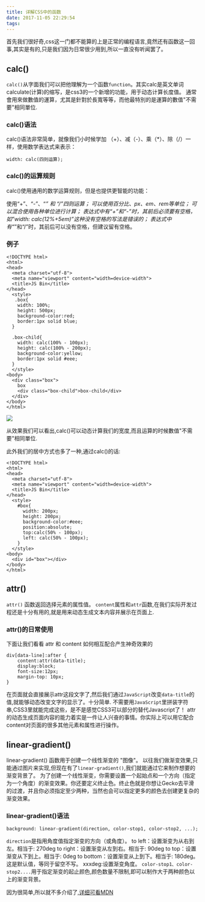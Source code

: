 ```yaml
---
title: 详解CSS中的函数
date: 2017-11-05 22:29:54
tags:
---
```



首先我们很好奇,css这一门都不能算的上是正常的编程语言,竟然还有函数这一回事,其实是有的,只是我们因为日常很少用到,所以一直没有听闻罢了。

## calc()

`calc()`从字面我们可以把他理解为一个函数`function`。其实calc是英文单词calculate(计算)的缩写，是css3的一个新增的功能，用于动态计算长度值。
通常會用來做數值的運算，尤其是針對於長寬等等，而他最特別的是運算的數值"不需要"相同單位.

###	calc()语法
calc()语法非常简单，就像我们小时候学加 （+）、减（-）、乘（*）、除（/）一样，使用数学表达式来表示：

	width: calc(四则运算);


###	calc()的运算规则
calc()使用通用的数学运算规则，但是也提供更智能的功能：

使用“+”、“-”、“*” 和 “/”四则运算；
可以使用百分比、px、em、rem等单位；
可以混合使用各种单位进行计算；
表达式中有“+”和“-”时，其前后必须要有空格，如”width: calc(12%+5em)”这种没有空格的写法是错误的；
表达式中有“*”和“/”时，其前后可以没有空格，但建议留有空格。


###	例子
	<!DOCTYPE html>
	<html>
	<head>
	  <meta charset="utf-8">
	  <meta name="viewport" content="width=device-width">
	  <title>JS Bin</title>
	</head>
	  <style>
	   .box{
	    width: 100%;
	    height: 500px;
	    background-color:red;
	    border:1px solid blue;
	  }
	
	  .box-child{
	    width: calc(100% - 100px);
	    height: calc(100% - 200px);
	    background-color:yellow;
	    border:1px solid #eee;
	  }
	  </style>
	<body>
	  <div class="box">
	    box
	    <div class="box-child">box-child</div>
	  </div>
	</body>
	</html>

![](https://i.imgur.com/tgYs6C4.png)

从效果我们可以看出,calc()可以动态计算我们的宽度,而且运算的时候數值"不需要"相同單位.

此外我们的居中方式也多了一种,通过calc()的话:

	<!DOCTYPE html>
	<html>
	<head>
	  <meta charset="utf-8">
	  <meta name="viewport" content="width=device-width">
	  <title>JS Bin</title>
	</head>
	  <style>
	    #box{
	      width: 200px;
	      height: 200px;
	      background-color:#eee;
	      position:absolute;
	      top:calc(50% - 100px);
	      left: calc(50% - 100px);
	    }
	  </style>
	<body>
	  <div id="box"></div>
	</body>
	</html>




## attr()
`attr()` 函数返回选择元素的属性值。
`content`属性和`attr`函数,在我们实际开发过程还是十分有用的,就是用来动态生成文本内容并展示在页面上.

### attr()的日常使用
下面让我们看看 attr 和 content 如何相互配合产生神奇效果的
	<div class="title" data-title="attr"></div>

	div[data-line]:after { 
		content:attr(data-title);
        display:block;
        font-size:12px;
        margin-top: 10px;
	}

在页面就会直接展示attr这段文字了,然后我们通过`JavaScript`改变`data-title`的值,就能够动态改变文字的显示了。十分简单.
不需要用`JavaScript`里拼装字符串,CSS3里就能完成这些，是不是感觉CSS3可以部分的替代Javascript了！
attr的动态生成页面内容的能力着实是一件让人兴奋的事情。你实际上可以用它配合content对页面的很多其他元素和属性进行操作。


## linear-gradient()
linear-gradient() 函数用于创建一个线性渐变的 "图像"。
以往我们做渐变效果,只能通过图片来实现,但现在有了`linear-gradient()`,我们就能通过它来制作想要的渐变背景了。
为了创建一个线性渐变，你需要设置一个起始点和一个方向（指定为一个角度）的渐变效果。你还要定义终止色。终止色就是你想让Gecko去平滑的过渡，并且你必须指定至少两种，当然也会可以指定更多的颜色去创建更复杂的渐变效果。

### linear-gradient()语法

	background: linear-gradient(direction, color-stop1, color-stop2, ...);

`direction`是指用角度值指定渐变的方向（或角度）。
 to left：设置渐变为从右到左。相当于: 270deg
 to right：设置渐变从左到右。相当于: 90deg
 to top：设置渐变从下到上。相当于: 0deg
 to bottom：设置渐变从上到下。相当于: 180deg。这是默认值，等同于留空不写。
 xxxdeg:设置渐变角度。
`color-stop1、color-stop2....`用于指定渐变的起止颜色,颜色数量不限制,即可以制作大于两种颜色以上的渐变背景。

因为很简单,所以就不多介绍了,[详细可看MDN
](https://developer.mozilla.org/en-US/docs/Web/CSS/linear-gradient)